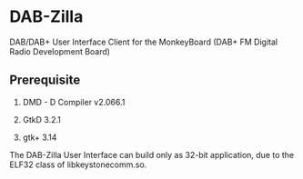 DAB-Zilla
========

DAB/DAB+ User Interface Client for the MonkeyBoard (DAB+ FM Digital Radio Development Board)

Prerequisite
------------

1. DMD - D Compiler v2.066.1

2. GtkD 3.2.1

3. gtk+ 3.14

The DAB-Zilla User Interface can build only as 32-bit application, due to the ELF32 class of libkeystonecomm.so.
